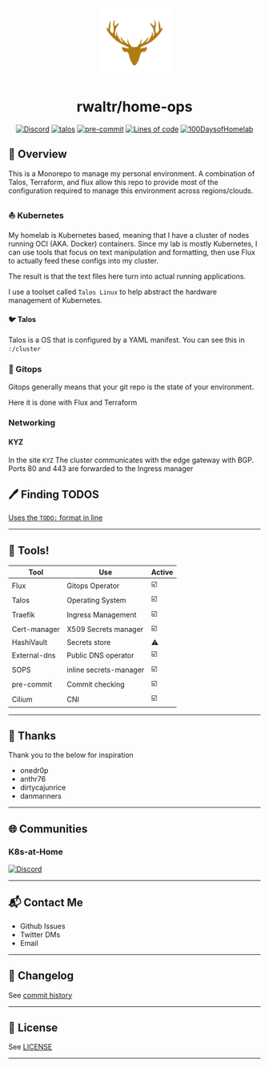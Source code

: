<!-- Header -->
<div align="center">

<img src="https://raw.githubusercontent.com/rwaltr/branding/master/vector/logoisolated.png" align="center" width="144px" height="144px"/>

# rwaltr/home-ops

</div>

<!-- Shields -->
<div align="center">

[![Discord](https://img.shields.io/discord/673534664354430999?style=for-the-badge&label=discord&logo=discord&logoColor=white)](https://discord.gg/k8s-at-home)
[![talos](https://img.shields.io/badge/talos-installed-brightgreen?style=for-the-badge)](https://www.talos.dev/)
[![pre-commit](https://img.shields.io/badge/pre--commit-enabled-brightgreen?logo=pre-commit&logoColor=white&style=for-the-badge)](https://github.com/pre-commit/pre-commit)
[![Lines of code](https://img.shields.io/tokei/lines/github/rwaltr/home-ops?style=for-the-badge&color=brightgreen&label=lines&logo=codefactor&logoColor=white)](https://github.com/rwaltr/home-ops/graphs/contributors)
[![100DaysofHomelab](https://img.shields.io/badge/100DaysOf-Homelab-blue?style=for-the-badge)](<https://twitter.com/search?f=top&q=(%23100DaysOfHomelab)%20(from%3Arwaltrtech)>)

</div>

<!-- Main Description -->

## 📖 Overview

This is a Monorepo to manage my personal environment. A combination of Talos, Terraform, and flux allow this repo to provide most of the configuration required to manage this environment across regions/clouds.

### ⛵ Kubernetes

My homelab is Kubernetes based, meaning that I have a cluster of nodes running OCI (AKA. Docker) containers. Since my lab is mostly Kubernetes, I can use tools that focus on text manipulation and formatting, then use Flux to actually feed these configs into my cluster.

The result is that the text files here turn into actual running applications.

I use a toolset called `Talos Linux` to help abstract the hardware management of Kubernetes.

#### 🐦 Talos

Talos is a OS that is configured by a YAML manifest. You can see this in `:/cluster`

### 🐧 Gitops

Gitops generally means that your git repo is the state of your environment.

Here it is done with Flux and Terraform

### Networking

#### KYZ

In the site `KYZ` The cluster communicates with the edge gateway with BGP. Ports 80 and 443 are forwarded to the Ingress manager

<!-- TODO items -->

## 🖊️ Finding TODOS

[Uses the `TODO:` format in line](https://github.com/rwaltr/home-ops/search?q=TODO%3A)

---

<!-- Tools -->

## 🧰 Tools!

| Tool         | Use                    | Active |
| ------------ | ---------------------- | ------ |
| Flux         | Gitops Operator        | ☑️     |
| Talos        | Operating System       | ☑️     |
| Traefik      | Ingress Management     | ☑️     |
| Cert-manager | X509 Secrets manager   | ☑️     |
| HashiVault   | Secrets store          | ⚠️     |
| External-dns | Public DNS operator    | ☑️     |
| SOPS         | inline secrets-manager | ☑️     |
| pre-commit   | Commit checking        | ☑️     |
| Cilium       | CNI                    | ☑️     |

---

<!-- Thanks -->

## 🤟 Thanks

Thank you to the below for inspiration

- onedr0p
- anthr76
- dirtycajunrice
- danmanners

---

<!-- Communities -->

## 🌐 Communities

### K8s-at-Home

[![Discord](https://img.shields.io/discord/673534664354430999?style=for-the-badge&label=discord&logo=discord&logoColor=white)](https://discord.gg/k8s-at-home)

---

<!-- Contact -->

## 📬 Contact Me

- Github Issues
- Twitter DMs
- Email

---

## 📜 Changelog

See [commit history](https://github.com/rwaltr/home-ops/commits/master)

---

## 🔏 License

See [LICENSE](./LICENSE)

---
